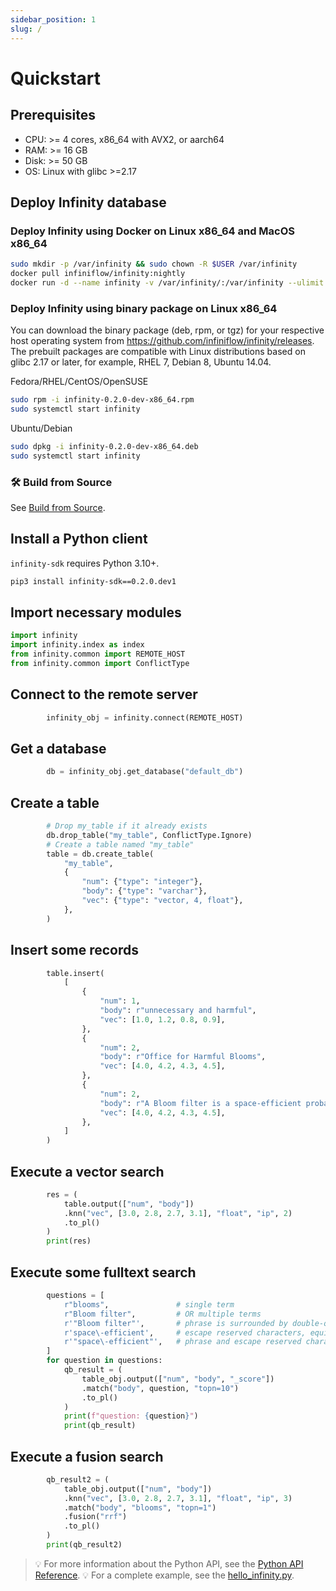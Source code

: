 ```yaml
---
sidebar_position: 1
slug: /
---
```


# Quickstart

## Prerequisites

- CPU: >= 4 cores, x86_64 with AVX2, or aarch64
- RAM: >= 16 GB
- Disk: >= 50 GB
- OS: Linux with glibc >=2.17

## Deploy Infinity database

### Deploy Infinity using Docker on Linux x86_64 and MacOS x86_64

```bash
sudo mkdir -p /var/infinity && sudo chown -R $USER /var/infinity
docker pull infiniflow/infinity:nightly
docker run -d --name infinity -v /var/infinity/:/var/infinity --ulimit nofile=500000:500000 --network=host infiniflow/infinity:nightly
```

### Deploy Infinity using binary package on Linux x86_64

You can download the binary package (deb, rpm, or tgz) for your respective host operating system from https://github.com/infiniflow/infinity/releases. The prebuilt packages are compatible with Linux distributions based on glibc 2.17 or later, for example, RHEL 7, Debian 8, Ubuntu 14.04.

Fedora/RHEL/CentOS/OpenSUSE
```bash
sudo rpm -i infinity-0.2.0-dev-x86_64.rpm
sudo systemctl start infinity
```

Ubuntu/Debian
```bash
sudo dpkg -i infinity-0.2.0-dev-x86_64.deb
sudo systemctl start infinity
```
### 🛠️ Build from Source

See [Build from Source](./build_from_source.md).

## Install a Python client

`infinity-sdk` requires Python 3.10+.

```bash
pip3 install infinity-sdk==0.2.0.dev1
```

## Import necessary modules

```python
import infinity
import infinity.index as index
from infinity.common import REMOTE_HOST
from infinity.common import ConflictType
```

## Connect to the remote server

```python
        infinity_obj = infinity.connect(REMOTE_HOST)
```

## Get a database

```python
        db = infinity_obj.get_database("default_db")
```

## Create a table

```python
        # Drop my_table if it already exists
        db.drop_table("my_table", ConflictType.Ignore)
        # Create a table named "my_table"
        table = db.create_table(
            "my_table",
            {
                "num": {"type": "integer"},
                "body": {"type": "varchar"},
                "vec": {"type": "vector, 4, float"},
            },
        )
```

## Insert some records 

```python
        table.insert(
            [
                {
                    "num": 1,
                    "body": r"unnecessary and harmful",
                    "vec": [1.0, 1.2, 0.8, 0.9],
                },
                {
                    "num": 2,
                    "body": r"Office for Harmful Blooms",
                    "vec": [4.0, 4.2, 4.3, 4.5],
                },
                {
                    "num": 2,
                    "body": r"A Bloom filter is a space-efficient probabilistic data structure, conceived by Burton Howard Bloom in 1970, that is used to test whether an element is a member of a set.",
                    "vec": [4.0, 4.2, 4.3, 4.5],
                },
            ]
        )
```

## Execute a vector search

```python
        res = (
            table.output(["num", "body"])
            .knn("vec", [3.0, 2.8, 2.7, 3.1], "float", "ip", 2)
            .to_pl()
        )
        print(res)
```

## Execute some fulltext search

```python
        questions = [
            r"blooms",               # single term
            r"Bloom filter",         # OR multiple terms
            r'"Bloom filter"',       # phrase is surrounded by double-quotes
            r'space\-efficient',     # escape reserved characters, equivalent to: `space efficient`
            r'"space\-efficient"',   # phrase and escape reserved character, equivalent to: `"space efficient"`
        ]
        for question in questions:
            qb_result = (
                table_obj.output(["num", "body", "_score"])
                .match("body", question, "topn=10")
                .to_pl()
            )
            print(f"question: {question}")
            print(qb_result)
```

## Execute a fusion search

```python
        qb_result2 = (
            table_obj.output(["num", "body"])
            .knn("vec", [3.0, 2.8, 2.7, 3.1], "float", "ip", 3)
            .match("body", "blooms", "topn=1")
            .fusion("rrf")
            .to_pl()
        )
        print(qb_result2)
```

> 💡 For more information about the Python API, see the [Python API Reference](../references/pysdk_api_reference.md).
> 💡 For a complete example, see the [hello_infinity.py](../../python/hello_infinity.py).
